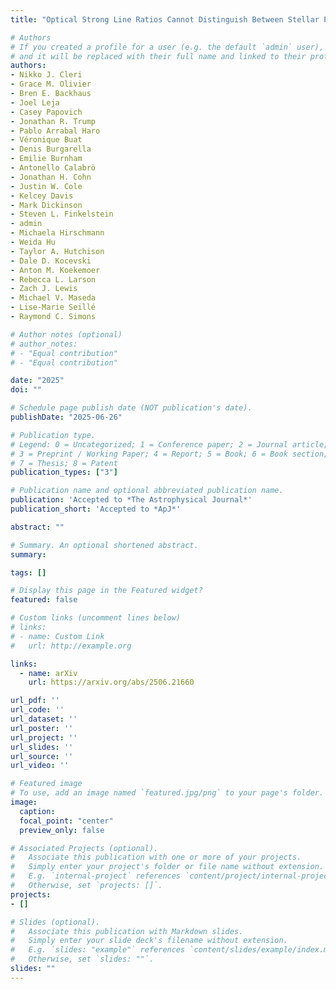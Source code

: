 ```yaml
---
title: "Optical Strong Line Ratios Cannot Distinguish Between Stellar Populations and Accreting Black Holes at High Ionization Parameters and Low Metallicities"

# Authors
# If you created a profile for a user (e.g. the default `admin` user), write the username (folder name) here 
# and it will be replaced with their full name and linked to their profile.
authors:
- Nikko J. Cleri
- Grace M. Olivier
- Bren E. Backhaus
- Joel Leja
- Casey Papovich
- Jonathan R. Trump
- Pablo Arrabal Haro
- Véronique Buat
- Denis Burgarella
- Emilie Burnham
- Antonello Calabrò
- Jonathan H. Cohn
- Justin W. Cole
- Kelcey Davis
- Mark Dickinson
- Steven L. Finkelstein
- admin
- Michaela Hirschmann
- Weida Hu
- Taylor A. Hutchison
- Dale D. Kocevski
- Anton M. Koekemoer
- Rebecca L. Larson
- Zach J. Lewis
- Michael V. Maseda
- Lise-Marie Seillé
- Raymond C. Simons

# Author notes (optional)
# author_notes:
# - "Equal contribution"
# - "Equal contribution"

date: "2025"
doi: ""

# Schedule page publish date (NOT publication's date).
publishDate: "2025-06-26"

# Publication type.
# Legend: 0 = Uncategorized; 1 = Conference paper; 2 = Journal article;
# 3 = Preprint / Working Paper; 4 = Report; 5 = Book; 6 = Book section;
# 7 = Thesis; 8 = Patent
publication_types: ["3"]

# Publication name and optional abbreviated publication name.
publication: 'Accepted to *The Astrophysical Journal*'
publication_short: 'Accepted to *ApJ*'

abstract: ""

# Summary. An optional shortened abstract.
summary: 

tags: []

# Display this page in the Featured widget?
featured: false

# Custom links (uncomment lines below)
# links:
# - name: Custom Link
#   url: http://example.org

links:
  - name: arXiv
    url: https://arxiv.org/abs/2506.21660

url_pdf: ''
url_code: ''
url_dataset: ''
url_poster: ''
url_project: ''
url_slides: ''
url_source: ''
url_video: ''

# Featured image
# To use, add an image named `featured.jpg/png` to your page's folder. 
image:
  caption: 
  focal_point: "center"
  preview_only: false

# Associated Projects (optional).
#   Associate this publication with one or more of your projects.
#   Simply enter your project's folder or file name without extension.
#   E.g. `internal-project` references `content/project/internal-project/index.md`.
#   Otherwise, set `projects: []`.
projects: 
- []

# Slides (optional).
#   Associate this publication with Markdown slides.
#   Simply enter your slide deck's filename without extension.
#   E.g. `slides: "example"` references `content/slides/example/index.md`.
#   Otherwise, set `slides: ""`.
slides: ""
---
```


<!-- {{% callout note %}}
Click the *Cite* button above to demo the feature to enable visitors to import publication metadata into their reference management software.
{{% /callout %}}

{{% callout note %}}
Create your slides in Markdown - click the *Slides* button to check out the example.
{{% /callout %}}

Supplementary notes can be added here, including [code, math, and images](https://wowchemy.com/docs/writing-markdown-latex/). -->
